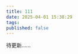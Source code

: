 ```yaml
---
title: 111
date: 2025-04-01 15:38:29
tags:
published: false
---
```

<!-- 

我选了最难的计算机考研科目408，下班时间之后我回家做题学习，但是很快发现跟的王道的课程难以理解，跟的汤家凤高数学习也很难输出，发现听的全懂，做的题都不会。但是我没有放弃，可是直到10月，我报名了考研考试，23年疫情封控接触后，刚好考试那几天第一次阳了发烧，就没去考试了。

2023年我早早地准备了考研的学习路线，希望充分准备，陆陆续续地学习，但是我发现自己的学习效率非常低，每天都在学习，但是没有产出。最后12月去考了，发现英语和政治竟然考的还可以，就是数学和408考的像没学过一样考得特别差。我当时想好了24年再考一次的。

24年年初，我把所有的考试资料都买好了，还买了一个计算机考研的网课。后面我想通了，第1点，读研需要花费3年时间，占用周末去学校学习，工作日上班。在我看来，计算机科学的学习，不一定要拿到个硕士文凭，而是要在项目中成长的，其实有兴趣自学也是可以达到自己目的的。第2点，我发现我是出自工作的焦虑而考虑考研提升学历，但是学校里面读硕士主要还是为一些学术类研究做人才储备的，我也在考虑我是否适合做学术研究而非项目开发。 -->

待更新......